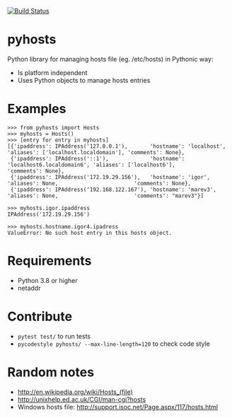 [![Build Status](https://travis-ci.org/pletisan/pyhosts.svg?branch=master)](https://travis-ci.org/pletisan/pyhosts)

pyhosts
=======

Python library for managing hosts file (eg. /etc/hosts) in Pythonic way:
- Is platform independent
- Uses Python objects to manage hosts entries 

Examples
========

    >>> from pyhosts import Hosts
    >>> myhosts = Hosts()
    >>> [entry for entry in myhosts]
    [{'ipaddress': IPAddress('127.0.0.1'),       'hostname': 'localhost',               'aliases': ['localhost.localdomain'], 'comments': None},
     {'ipaddress': IPAddress('::1'),             'hostname': 'localhost6.localdomain6', 'aliases': ['localhost6'],            'comments': None},
     {'ipaddress': IPAddress('172.19.29.156'),   'hostname': 'igor',                    'aliases': None,                        'comments': None},
     {'ipaddress': IPAddress('192.168.122.167'), 'hostname': 'marev3',                  'aliases': None,                        'comments': "marev3"}]
     
    >>> myhosts.igor.ipaddress 
    IPAddress('172.19.29.156')
    
    >>> myhosts.hostname.igor4.ipadress 
    ValueError: No such host entry in this hosts object.

Requirements
============

- Python 3.8 or higher
- netaddr

Contribute
==========

- `pytest test/` to run tests
- `pycodestyle pyhosts/ --max-line-length=120` to check code style

Random notes
============

- http://en.wikipedia.org/wiki/Hosts_(file)
- http://unixhelp.ed.ac.uk/CGI/man-cgi?hosts 
- Windows hosts file: http://support.isoc.net/Page.aspx/117/hosts.html
